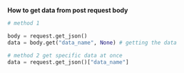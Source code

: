 **How to get data from post request body**

```python
# method 1

body = request.get_json()
data = body.get("data_name", None) # getting the data

# method 2 get specific data at once
data = request.get_json()["data_name"]
```
